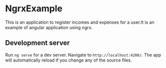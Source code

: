 # NgrxExample

This is an application to register incomes and expenses for a user.It is an example of angular application using ngrx. 


## Development server

Run `ng serve` for a dev server. Navigate to `http://localhost:4200/`. The app will automatically reload if you change any of the source files.
